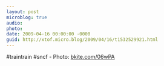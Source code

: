 ```yaml
---
layout: post
microblog: true
audio: 
photo: 
date: 2009-04-16 00:00:00 -0000
guid: http://xtof.micro.blog/2009/04/16/t1532529921.html
---
```

#traintrain #sncf - Photo: [bkite.com/06wPA](http://bkite.com/06wPA)

